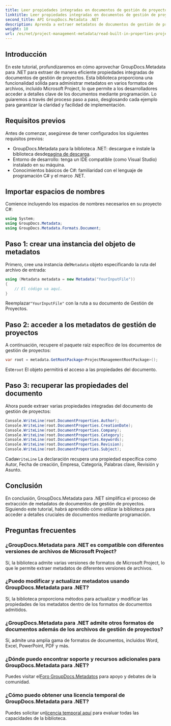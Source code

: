 ```yaml
---
title: Leer propiedades integradas en documentos de gestión de proyectos .NET
linktitle: Leer propiedades integradas en documentos de gestión de proyectos .NET
second_title: API GroupDocs.Metadata .NET
description: Aprenda a extraer metadatos de documentos de gestión de proyectos utilizando GroupDocs.Metadata para .NET. Mejore sus capacidades de procesamiento de documentos.
weight: 10
url: /es/net/project-management-metadata/read-built-in-properties-project-management-documents/
---
```

## Introducción
En este tutorial, profundizaremos en cómo aprovechar GroupDocs.Metadata para .NET para extraer de manera eficiente propiedades integradas de documentos de gestión de proyectos. Esta biblioteca proporciona una funcionalidad sólida para administrar metadatos en varios formatos de archivos, incluido Microsoft Project, lo que permite a los desarrolladores acceder a detalles clave de los documentos mediante programación. Lo guiaremos a través del proceso paso a paso, desglosando cada ejemplo para garantizar la claridad y facilidad de implementación.
## Requisitos previos
Antes de comenzar, asegúrese de tener configurados los siguientes requisitos previos:
-  GroupDocs.Metadata para la biblioteca .NET: descargue e instale la biblioteca desde[pagina de descarga](https://releases.groupdocs.com/metadata/net/).
- Entorno de desarrollo: tenga un IDE compatible (como Visual Studio) instalado en su máquina.
- Conocimientos básicos de C#: familiaridad con el lenguaje de programación C# y el marco .NET.

## Importar espacios de nombres
Comience incluyendo los espacios de nombres necesarios en su proyecto C#:
```csharp
using System;
using GroupDocs.Metadata;
using GroupDocs.Metadata.Formats.Document;
```
## Paso 1: crear una instancia del objeto de metadatos
 Primero, cree una instancia del`Metadata` objeto especificando la ruta del archivo de entrada:
```csharp
using (Metadata metadata = new Metadata("YourInputFile"))
{
    // El código va aquí.
}
```
 Reemplazar`"YourInputFile"` con la ruta a su documento de Gestión de Proyectos.
## Paso 2: acceder a los metadatos de gestión de proyectos
A continuación, recupere el paquete raíz específico de los documentos de gestión de proyectos:
```csharp
var root = metadata.GetRootPackage<ProjectManagementRootPackage>();
```
Este`root` El objeto permitirá el acceso a las propiedades del documento.
## Paso 3: recuperar las propiedades del documento
Ahora puede extraer varias propiedades integradas del documento de gestión de proyectos:
```csharp
Console.WriteLine(root.DocumentProperties.Author);
Console.WriteLine(root.DocumentProperties.CreationDate);
Console.WriteLine(root.DocumentProperties.Company);
Console.WriteLine(root.DocumentProperties.Category);
Console.WriteLine(root.DocumentProperties.Keywords);
Console.WriteLine(root.DocumentProperties.Revision);
Console.WriteLine(root.DocumentProperties.Subject);
```
 Cada`WriteLine` La declaración recupera una propiedad específica como Autor, Fecha de creación, Empresa, Categoría, Palabras clave, Revisión y Asunto.

## Conclusión
En conclusión, GroupDocs.Metadata para .NET simplifica el proceso de extracción de metadatos de documentos de gestión de proyectos. Siguiendo este tutorial, habrá aprendido cómo utilizar la biblioteca para acceder a detalles cruciales de documentos mediante programación.

## Preguntas frecuentes
### ¿GroupDocs.Metadata para .NET es compatible con diferentes versiones de archivos de Microsoft Project?
Sí, la biblioteca admite varias versiones de formatos de Microsoft Project, lo que le permite extraer metadatos de diferentes versiones de archivos.
### ¿Puedo modificar y actualizar metadatos usando GroupDocs.Metadata para .NET?
Sí, la biblioteca proporciona métodos para actualizar y modificar las propiedades de los metadatos dentro de los formatos de documentos admitidos.
### ¿GroupDocs.Metadata para .NET admite otros formatos de documentos además de los archivos de gestión de proyectos?
Sí, admite una amplia gama de formatos de documentos, incluidos Word, Excel, PowerPoint, PDF y más.
### ¿Dónde puedo encontrar soporte y recursos adicionales para GroupDocs.Metadata para .NET?
 Puedes visitar el[Foro GroupDocs.Metadatos](https://forum.groupdocs.com/c/metadata/14) para apoyo y debates de la comunidad.
### ¿Cómo puedo obtener una licencia temporal de GroupDocs.Metadata para .NET?
 Puedes solicitar un[licencia temporal aquí](https://purchase.groupdocs.com/temporary-license/) para evaluar todas las capacidades de la biblioteca.